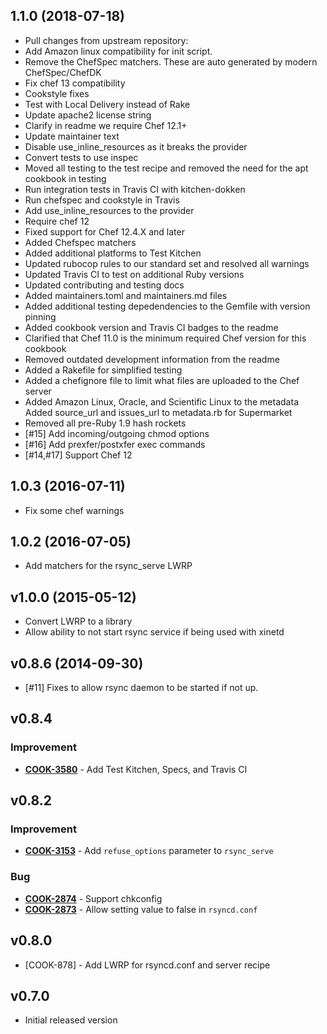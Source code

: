 1.1.0 (2018-07-18)
------------------
- Pull changes from upstream repository:
- Add Amazon linux compatibility for init script.
- Remove the ChefSpec matchers. These are auto generated by modern ChefSpec/ChefDK
- Fix chef 13 compatibility
- Cookstyle fixes
- Test with Local Delivery instead of Rake
- Update apache2 license string
- Clarify in readme we require Chef 12.1+
- Update maintainer text
- Disable use_inline_resources as it breaks the provider
- Convert tests to use inspec
- Moved all testing to the test recipe and removed the need for the apt cookbook in testing
- Run integration tests in Travis CI with kitchen-dokken
- Run chefspec and cookstyle in Travis
- Add use_inline_resources to the provider
- Require chef 12
- Fixed support for Chef 12.4.X and later
- Added Chefspec matchers
- Added additional platforms to Test Kitchen
- Updated rubocop rules to our standard set and resolved all warnings
- Updated Travis CI to test on additional Ruby versions
- Updated contributing and testing docs
- Added maintainers.toml and maintainers.md files
- Added additional testing depedendencies to the Gemfile with version pinning
- Added cookbook version and Travis CI badges to the readme
- Clarified that Chef 11.0 is the minimum required Chef version for this cookbook
- Removed outdated development information from the readme
- Added a Rakefile for simplified testing
- Added a chefignore file to limit what files are uploaded to the Chef server
- Added Amazon Linux, Oracle, and Scientific Linux to the metadata Added source_url and issues_url to metadata.rb for Supermarket
- Removed all pre-Ruby 1.9 hash rockets
- [#15] Add incoming/outgoing chmod options
- [#16] Add prexfer/postxfer exec commands
- [#14,#17] Support Chef 12

1.0.3 (2016-07-11)
------------------
- Fix some chef warnings

1.0.2 (2016-07-05)
------------------
- Add matchers for the rsync_serve LWRP

v1.0.0 (2015-05-12)
-------------------
- Convert LWRP to a library
- Allow ability to not start rsync service if being used with xinetd

v0.8.6 (2014-09-30)
-------------------
- [#11] Fixes to allow rsync daemon to be started if not up.

## v0.8.4

### Improvement

- **[COOK-3580](https://tickets.chef.io/browse/COOK-3580)** - Add Test Kitchen, Specs, and Travis CI

## v0.8.2

### Improvement

- **[COOK-3153](https://tickets.chef.io/browse/COOK-3153)** - Add `refuse_options` parameter to `rsync_serve`

### Bug

- **[COOK-2874](https://tickets.chef.io/browse/COOK-2874)** - Support chkconfig
- **[COOK-2873](https://tickets.chef.io/browse/COOK-2873)** - Allow setting value to false in `rsyncd.conf`

## v0.8.0

- [COOK-878] - Add LWRP for rsyncd.conf and server recipe

## v0.7.0

- Initial released version
